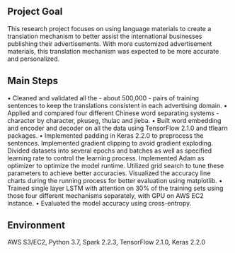 ## Project Goal
This research project focuses on using language materials to create a translation mechanism to better assist the international businesses publishing their advertisements. With more customized advertisement materials, this translation mechanism was expected to be more accurate and personalized.


## Main Steps
•	Cleaned and validated all the - about 500,000 - pairs of training sentences to keep the translations consistent in each advertising domain. 
•	Applied and compared four different Chinese word separating systems - character by character, pkuseg, thulac and jieba.
•	Built word embedding and encoder and decoder on all the data using TensorFlow 2.1.0 and tflearn packages.
•	Implemented padding in Keras 2.2.0 to preprocess the sentences. Implemented gradient clipping to avoid gradient exploding. Divided datasets into several epochs and batches as well as specified learning rate to control the learning process. Implemented Adam as optimizer to optimize the model runtime. Utilized grid search to tune these parameters to achieve better accuracies. Visualized the accuracy line charts during the running process for better evaluation using matplotlib.
•	Trained single layer LSTM with attention on 30% of the training sets using those four different mechanisms separately, with GPU on AWS EC2 instance.
•	Evaluated the model accuracy using cross-entropy.

## Environment
AWS S3/EC2, Python 3.7, Spark 2.2.3, TensorFlow 2.1.0, Keras 2.2.0
